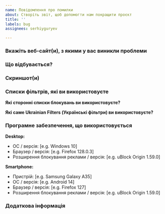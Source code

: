 ```yaml
---
name: Повідомлення про помилки
about: Створіть звіт, щоб допомогти нам покращити проєкт
title: ''
labels: bug
assignees: serhiyguryev

---
```


<!--

Перш, ніж створювати звіт:

1) Переконайтеся у відсутності проблем або конфліктів з іншими розширеннями веб-браузера.
2) Переконайтеся, що ви використовуєте лише одне розширення для блокування реклами (фільтрації контенту).
3) Вимкніть NoScript, Ghostery, Disconnect, HTTPS Everywhere, Privacy Badger, AntiBanner, VPN розширення і повторно протестуйте (перевірте) роботу веб-сайту, з яким виникли проблеми.
-->

### Вкажіть веб-сайт(и), з якими у вас виникли проблеми

<!-- Вкажіть URL-адресу веб-сайту (ОБОВ'ЯЗКОВО) -->
<!-- Будь ласка, вставляйте URL-адресу сайту в кодовий тег (ОБОВ'ЯЗКОВО) -->
<!-- Попередьте, якщо мова йде про сайт з NSFW контентом -->

### Що відбувається?

<!-- Опишіть проблеми, які виникають при відвідуванні сайту та вкажіть кроки відтворення цих проблем -->

### Скриншот(и)

<!-- Скриншот(и) для візуального опису проблем -->
<!-- Розміщуйте посилання замість вбудованих зображень для скриншотів, що містять матеріали для дорослих -->

### Списки фільтрів, які ви використовуєте

**Які сторонні списки блокувань ви використовуєте?**

<!-- наприклад, ABP filters, EasyList, EasyPrivacy, Fanboy's Annoyance List тощо
     вкажіть версію (за наявності) та (або) дату створення для цих списків блокувань -->

**Які саме Ukrainian Filters (Українські фільтри) ви використовуєте?**

<!-- наприклад, Ukrainian Ad Filter, Ukrainian Annoyance Filter, Ukrainian Privacy Filter, Ukrainian Security Filter
     вкажіть версію та дату створення для цих списків (ОБОВ'ЯЗКОВО) -->

### Програмне забезпечення, що використовується

**Desktop:**

- ОС / версія: [e.g. Windows 10]
- Браузер / версія: [e.g. Firefox 128.0.3]
- Розширення блокування реклами / версія: [e.g. uBlock Origin 1.59.0]

**Smartphone:**

- Пристрій: [e.g. Samsung Galaxy A35]
- ОС / версія: [e.g. Android 14]
- Браузер / версія: [e.g. Firefox 127]
- Розширення блокування реклами / версія: [e.g. uBlock Origin 1.59.0]

### Додаткова інформація

<!-- Додайте тут будь-що інше, що може бути корисним для оперативного усунення проблеми -->
